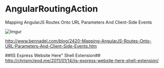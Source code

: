 AngularRoutingAction
====================

Mapping AngularJS Routes Onto URL Parameters And Client-Side Events

![Imgur](http://i.imgur.com/pmfBNff.png)

http://www.bennadel.com/blog/2420-Mapping-AngularJS-Routes-Onto-URL-Parameters-And-Client-Side-Events.htm

##IIS Express Website Here" Shell Extension##
http://chrismcleod.me/2011/01/14/iis-express-website-here-shell-extension/
